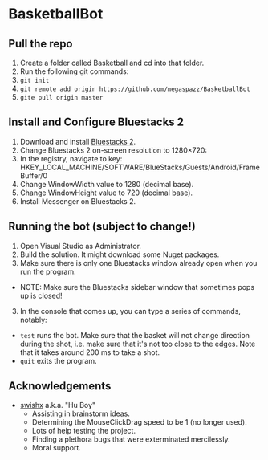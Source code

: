 # BasketballBot

## Pull the repo
1. Create a folder called Basketball and cd into that folder.
2. Run the following git commands:
  1. `git init`
  2. `git remote add origin https://github.com/megaspazz/BasketballBot`
  3. `gite pull origin master`

## Install and Configure Bluestacks 2
1. Download and install [Bluestacks 2](http://www.bluestacks.com).
2. Change Bluestacks 2 on-screen resolution to 1280×720:
  1. In the registry, navigate to key: HKEY_LOCAL_MACHINE/SOFTWARE/BlueStacks/Guests/Android/FrameBuffer/0
  2. Change WindowWidth value to 1280 (decimal base).
  3. Change WindowHeight value to 720 (decimal base).
3. Install Messenger on Bluestacks 2.

## Running the bot (subject to change!)
1. Open Visual Studio as Administrator.
2. Build the solution.  It might download some Nuget packages.
3. Make sure there is only one Bluestacks window already open when you run the program.
  * NOTE: Make sure the Bluestacks sidebar window that sometimes pops up is closed!
3. In the console that comes up, you can type a series of commands, notably:
  * `test` runs the bot.  Make sure that the basket will not change direction during the shot, i.e. make sure that it's not too close to the edges.  Note that it takes around 200 ms to take a shot.
  * `quit` exits the program.

## Acknowledgements
* [swishx](https://github.com/swishx) a.k.a. "Hu Boy"
  * Assisting in brainstorm ideas.
  * Determining the MouseClickDrag speed to be 1 (no longer used).
  * Lots of help testing the project.
  * Finding a plethora bugs that were exterminated mercilessly.
  * Moral support.
